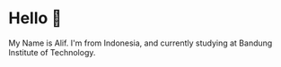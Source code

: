 # Hello 👋
My Name is Alif. I'm from Indonesia, and currently studying at Bandung Institute of Technology.
